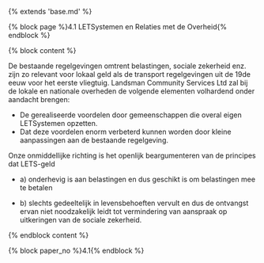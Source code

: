 {% extends 'base.md' %}

{% block page %}4.1 LETSystemen en Relaties met de Overheid{% endblock %}

{% block content %}

De bestaande regelgevingen omtrent belastingen, sociale zekerheid enz. zijn zo relevant
voor lokaal geld als de transport regelgevingen uit de 19de eeuw voor het
eerste vliegtuig.
Landsman Community Services Ltd zal bij de lokale en nationale overheden de volgende elementen volhardend onder aandacht brengen:

* De gerealiseerde voordelen door gemeenschappen die overal eigen LETSystemen opzetten.
* Dat deze voordelen enorm verbeterd kunnen worden door kleine aanpassingen aan
de bestaande regelgeving.

Onze onmiddellijke richting is het openlijk beargumenteren van de principes dat LETS-geld

* a) onderhevig is aan belastingen en dus geschikt is om belastingen mee te betalen

* b) slechts gedeeltelijk in levensbehoeften vervult en dus de ontvangst ervan niet
noodzakelijk leidt tot vermindering van aanspraak op uitkeringen van de sociale zekerheid.

{% endblock content %}

{% block paper_no %}4.1{% endblock %}
